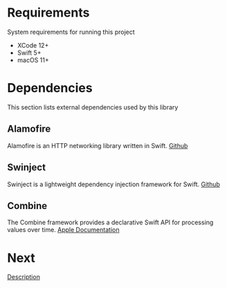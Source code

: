 # Requirements
System requirements for running this project

- XCode 12+
- Swift 5+
- macOS 11+

# Dependencies
This section lists external dependencies used by this library


## Alamofire
Alamofire is an HTTP networking library written in Swift. [Github](https://github.com/Alamofire/Alamofire)

## Swinject
Swinject is a lightweight dependency injection framework for Swift. [Github](https://github.com/Swinject/Swinject)


## Combine
The Combine framework provides a declarative Swift API for processing values over time. [Apple Documentation](https://developer.apple.com/documentation/combine)


# Next
[Description](/swift/description/?id=classes)